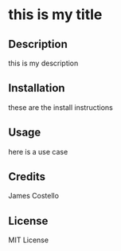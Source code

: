 # this is my title

## Description

this is my description

## Installation

these are the install instructions

## Usage

here is a use case

## Credits

James Costello

## License 

MIT License
